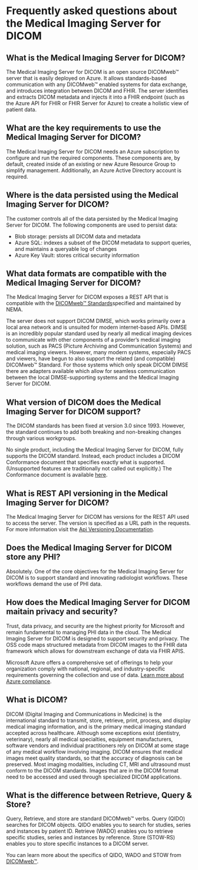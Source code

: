 # Frequently asked questions about the Medical Imaging Server for DICOM

## What is the Medical Imaging Server for DICOM?

The Medical Imaging Server for DICOM is an open source DICOMweb&trade; server that is easily deployed on Azure. It allows standards-based communication with any DICOMweb&trade;  enabled systems for data exchange, and introduces integration between DICOM and FHIR.  The server identifies and extracts DICOM metadata and injects it into a FHIR endpoint (such as the Azure API for FHIR or FHIR Server for Azure) to create a holistic view of patient data.

## What are the key requirements to use the Medical Imaging Server for DICOM?

The Medical Imaging Server for DICOM needs an Azure subscription to configure and run the required components. These components are, by default, created inside of an existing or new Azure Resource Group to simplify management. Additionally, an Azure Active Directory account is required.

## Where is the data persisted using the Medical Imaging Server for DICOM?

The customer controls all of the data persisted by the Medical Imaging Server for DICOM. The following components are used to persist data:
- Blob storage: persists all DICOM data and metadata
- Azure SQL: indexes a subset of the DICOM metadata to support queries, and maintains a queryable log of changes
- Azure Key Vault: stores critical security information

## What data formats are compatible with the Medical Imaging Server for DICOM?

The Medical Imaging Server for DICOM exposes a REST API that is compatible with the [DICOMweb&trade; Standards](https://www.dicomstandard.org/dicomweb/)specified and maintained by NEMA.

The server does not support DICOM DIMSE, which works primarily over a local area network and is unsuited for modern internet-based APIs. DIMSE is an incredibly popular standard used by nearly all medical imaging devices to communicate with other components of a provider’s medical imaging solution, such as PACS (Picture Archiving and Communication Systems) and medical imaging viewers. However, many modern systems, especially PACS and  viewers, have begun to also support the related (and compatible) DICOMweb&trade; Standard. For those systems which only speak DICOM DIMSE there are adapters available which allow for seamless communication between the local DIMSE-supporting systems and the Medical Imaging Server for DICOM.

## What version of DICOM does the Medical Imaging Server for DICOM support?

The DICOM standards has been fixed at version 3.0 since 1993. However, the standard continues to add both breaking and non-breaking changes through various workgroups.

No single product, including the Medical Imaging Server for DICOM, fully supports the DICOM standard. Instead, each product includes a DICOM Conformance document that specifies exactly what is supported. (Unsupported features are traditionally not called out explicitly.) The Conformance document is available [here](conformance-statement.md).

## What is REST API versioning in the Medical Imaging Server for DICOM?

The Medical Imaging Server for DICOM has versions for the REST API used to access the server. The version is specified as a URL path in the requests. For more information visit the [Api Versioning Documentation](../api-versioning.md).

## Does the Medical Imaging Server for DICOM store any PHI?

Absolutely. One of the core objectives for the Medical Imaging Server for DICOM is to support standard and innovating radiologist workflows. These workflows demand the use of PHI data.

## How does the Medical Imaging Server for DICOM maitain privacy and security?

Trust, data privacy, and security are the highest priority for Microsoft and remain fundamental to managing PHI data in the cloud. The Medical Imaging Server for DICOM is designed to support security and privacy. The OSS code maps structured metadata from DICOM images to the FHIR data framework which allows for downstream exchange of data via FHIR APIS.

Microsoft Azure offers a comprehensive set of offerings to help your organization comply with national, regional, and industry-specific requirements governing the collection and use of data. [Learn more about Azure compliance](https://azure.microsoft.com/overview/trusted-cloud/compliance/).

## What is DICOM?

DICOM (Digital Imaging and Communications in Medicine) is the international standard to transmit, store, retrieve, print, process, and display medical imaging information, and is the primary medical imaging standard accepted across healthcare. Although some exceptions exist (dentistry, veterinary), nearly all medical specialties, equipment manufacturers, software vendors and individual practitioners rely on DICOM at some stage of any medical workflow involving imaging. DICOM ensures that medical images meet quality standards, so that the accuracy of diagnosis can be preserved. Most imaging modalities, including CT, MRI and ultrasound must conform to the DICOM standards. Images that are in the DICOM format need to be accessed and used through specialized DICOM applications.


## What is the difference between Retrieve, Query & Store?

Query, Retrieve, and store are standard DICOMweb&trade; verbs. Query (QIDO) searches for DICOM objects. QIDO enables you to search for studies, series and instances by patient ID. Retrieve (WADO) enables you to retrieve specific studies, series and instances by reference. Store (STOW-RS) enables you to store specific instances to a DICOM server.

You can learn more about the specifics of QIDO, WADO and STOW from [DICOMweb&trade;](https://www.dicomstandard.org/dicomweb).
